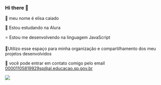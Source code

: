 ### Hi there 👋
🌙 meu nome é elisa caiado 

🌙 Estou estudando na Alura

⭐ Estou me desenvolvendo na linguagem JavaScript

🌇Utilizo esse espaço para minha organização e compartilhamento dos meu projetos desenvolvidos

🍒 você pode entrar em contato comigo
pelo email
00001105819929sp@al.educacao.sp.gov.br






![](https://media1.tenor.com/m/D6v9VEKmqtEAAAAd/fun-lalisa.gif)
